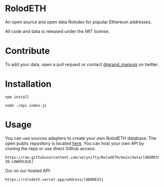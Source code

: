# RolodETH
An open source and open data Rolodex for popular Ethereum addresses. 

All code and data is released under the MIT license.

# Contribute

To add your data, open a pull request or contact [@grand_marquis](https://twitter.com/grands_marquis) on twitter.
# Installation

```
npm install
```

```
node ./api.index.js
```
# Usage

You can use sources adapters to create your own RolodETH database. The open public repository is located [here](https://github.com/verynifty/RolodETH/tree/main/data). You can host your own API by cloning the repo or use direct Github access:
```
https://raw.githubusercontent.com/verynifty/RolodETH/main/data/[ADDRESS IN LOWERCASE]
```

Our on our hosted API:
```
https://rolodeth.vercel.app/address/[ADDRESS]
```



